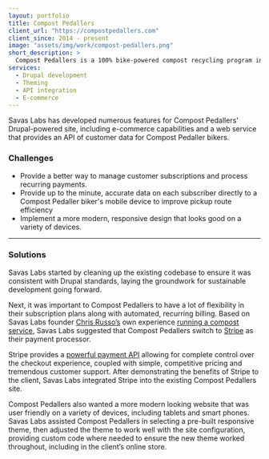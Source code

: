```yaml
---
layout: portfolio
title: Compost Pedallers
client_url: "https://compostpedallers.com"
client_since: 2014 - present
image: "assets/img/work/compost-pedallers.png"
short_description: >
  Compost Pedallers is a 100% bike-powered compost recycling program in Austin, TX that collects compostables from homes and businesses and pedals them directly to nearby urban farms and community gardens to grow more local food.
services:
  - Drupal development
  - Theming
  - API integration
  - E-commerce
---
```

Savas Labs has developed numerous features for Compost Pedallers' Drupal-powered site, including e-commerce capabilities and a web service that provides an API of customer data for Compost Pedaller bikers.

### Challenges

- Provide a better way to manage customer subscriptions and process recurring payments.
- Provide up to the minute, accurate data on each subscriber directly to a Compost Pedaller biker's mobile device to improve pickup route efficiency
- Implement a more modern, responsive design that looks good on a variety of devices.

---

### Solutions

Savas Labs started by cleaning up the existing codebase to ensure it was consistent with Drupal standards, laying the groundwork for sustainable development going forward.

Next, it was important to Compost Pedallers to have a lot of flexibility in their subscription plans along with automated, recurring billing. Based on Savas Labs founder [Chris Russo’s](/team/chris-russo) own experience [running a compost service](/work/tilthy-rich-compost), Savas Labs suggested that Compost Pedallers switch to [Stripe](https://www.stripe.com) as their payment processor.

Stripe provides a [powerful payment API](https://stripe.com/docs) allowing for complete control over the checkout experience, coupled with simple, competitive pricing and tremendous customer support. After demonstrating the benefits of Stripe to the client, Savas Labs integrated Stripe into the existing Compost Pedallers site.

Compost Pedallers also wanted a more modern looking website that was user friendly on a variety of devices, including tablets and smart phones. Savas Labs assisted Compost Pedallers in selecting a pre-built responsive theme, then adjusted the theme to work well with the site configuration, providing custom code where needed to ensure the new theme worked throughout, including in the client’s online store.
